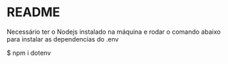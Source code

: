 # README #

Necessário ter o Nodejs instalado na máquina e rodar o comando abaixo para instalar as dependencias do .env

$ npm i dotenv
